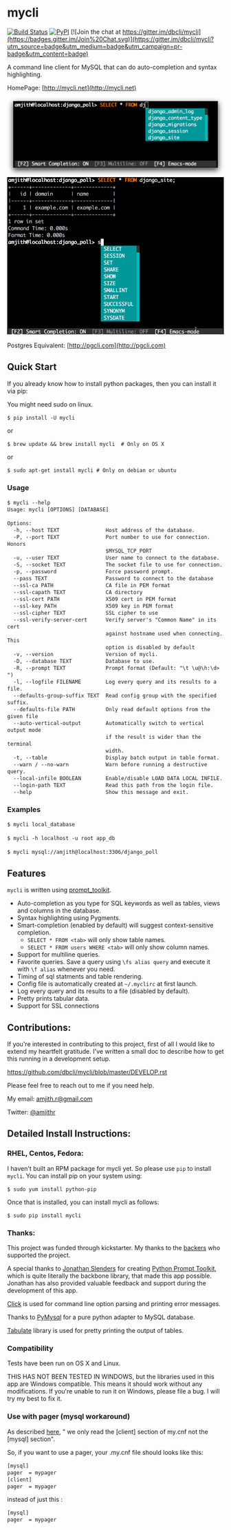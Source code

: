 # mycli

[![Build Status](https://travis-ci.org/dbcli/mycli.svg?branch=master)](https://travis-ci.org/dbcli/mycli)
[![PyPI](https://img.shields.io/pypi/v/mycli.svg?style=plastic)](https://pypi.python.org/pypi/mycli)
[![Join the chat at https://gitter.im/dbcli/mycli](https://badges.gitter.im/Join%20Chat.svg)](https://gitter.im/dbcli/mycli?utm_source=badge&utm_medium=badge&utm_campaign=pr-badge&utm_content=badge)

A command line client for MySQL that can do auto-completion and syntax highlighting.

HomePage: [http://mycli.net](http://mycli.net)

![Completion](screenshots/tables.png)
![CompletionGif](screenshots/main.gif)

Postgres Equivalent: [http://pgcli.com](http://pgcli.com)

Quick Start
-----------

If you already know how to install python packages, then you can install it via pip:

You might need sudo on linux.

```
$ pip install -U mycli
```

or

```
$ brew update && brew install mycli  # Only on OS X
```

or

```
$ sudo apt-get install mycli # Only on debian or ubuntu
```

### Usage

    $ mycli --help
    Usage: mycli [OPTIONS] [DATABASE]

    Options:
      -h, --host TEXT               Host address of the database.
      -P, --port TEXT               Port number to use for connection. Honors
                                    $MYSQL_TCP_PORT
      -u, --user TEXT               User name to connect to the database.
      -S, --socket TEXT             The socket file to use for connection.
      -p, --password                Force password prompt.
      --pass TEXT                   Password to connect to the database
      --ssl-ca PATH                 CA file in PEM format
      --ssl-capath TEXT             CA directory
      --ssl-cert PATH               X509 cert in PEM format
      --ssl-key PATH                X509 key in PEM format
      --ssl-cipher TEXT             SSL cipher to use
      --ssl-verify-server-cert      Verify server's "Common Name" in its cert
                                    against hostname used when connecting. This
                                    option is disabled by default
      -v, --version                 Version of mycli.
      -D, --database TEXT     	    Database to use.
      -R, --prompt TEXT             Prompt format (Default: "\t \u@\h:\d> ")
      -l, --logfile FILENAME        Log every query and its results to a file.
      --defaults-group-suffix TEXT  Read config group with the specified suffix.
      --defaults-file PATH          Only read default options from the given file
      --auto-vertical-output        Automatically switch to vertical output mode
                                    if the result is wider than the terminal
                                    width.
      -t, --table                   Display batch output in table format.
      --warn / --no-warn            Warn before running a destructive query.
      --local-infile BOOLEAN        Enable/disable LOAD DATA LOCAL INFILE.
      --login-path TEXT             Read this path from the login file.
      --help                        Show this message and exit.

### Examples

    $ mycli local_database

    $ mycli -h localhost -u root app_db

    $ mycli mysql://amjith@localhost:3306/django_poll

Features
--------

`mycli` is written using [prompt_toolkit](https://github.com/jonathanslenders/python-prompt-toolkit/).

* Auto-completion as you type for SQL keywords as well as tables, views and
  columns in the database.
* Syntax highlighting using Pygments.
* Smart-completion (enabled by default) will suggest context-sensitive completion.
    - `SELECT * FROM <tab>` will only show table names.
    - `SELECT * FROM users WHERE <tab>` will only show column names.
* Support for multiline queries.
* Favorite queries. Save a query using `\fs alias query` and execute it with `\f alias` whenever you need.
* Timing of sql statments and table rendering.
* Config file is automatically created at ``~/.myclirc`` at first launch.
* Log every query and its results to a file (disabled by default).
* Pretty prints tabular data.
* Support for SSL connections

Contributions:
--------------

If you're interested in contributing to this project, first of all I would like
to extend my heartfelt gratitude. I've written a small doc to describe how to
get this running in a development setup.

https://github.com/dbcli/mycli/blob/master/DEVELOP.rst

Please feel free to reach out to me if you need help.

My email: amjith.r@gmail.com

Twitter: [@amjithr](http://twitter.com/amjithr)

## Detailed Install Instructions:

### RHEL, Centos, Fedora:

I haven't built an RPM package for mycli yet. So please use `pip` to install `mycli`. You can install pip on your system using:

```
$ sudo yum install python-pip
```

Once that is installed, you can install mycli as follows:

```
$ sudo pip install mycli
```

### Thanks:

This project was funded through kickstarter. My thanks to the [backers](http://mycli.net/sponsors) who supported the project.

A special thanks to [Jonathan Slenders](https://twitter.com/jonathan_s) for
creating [Python Prompt Toolkit](http://github.com/jonathanslenders/python-prompt-toolkit),
which is quite literally the backbone library, that made this app possible.
Jonathan has also provided valuable feedback and support during the development
of this app.

[Click](http://click.pocoo.org/3/) is used for command line option parsing
and printing error messages.

Thanks to [PyMysql](https://github.com/PyMySQL/PyMySQL) for a pure python adapter to MySQL database.

[Tabulate](https://pypi.python.org/pypi/tabulate) library is used for pretty printing the output of tables.


### Compatibility

Tests have been run on OS X and Linux.

THIS HAS NOT BEEN TESTED IN WINDOWS, but the libraries used in this app are Windows compatible. This means it should work without any modifications. If you're unable to run it on Windows, please file a bug. I will try my best to fix it.

### Use with pager (mysql workaround)
As described [here](https://github.com/dbcli/mycli/issues/281), " we only read the [client] section of my.cnf not the [mysql] section".

So, if you want to use a pager, your .my.cnf file should looks like this:

```
[mysql]
pager  = mypager
[client]
pager  = mypager
```

instead of just this :

```
[mysql]
pager  = mypager
```
